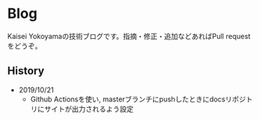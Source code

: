 # Blog
Kaisei Yokoyamaの技術ブログです。指摘・修正・追加などあればPull requestをどうぞ。

## History
- 2019/10/21
   - Github Actionsを使い, masterブランチにpushしたときにdocsリポジトリにサイトが出力されるよう設定